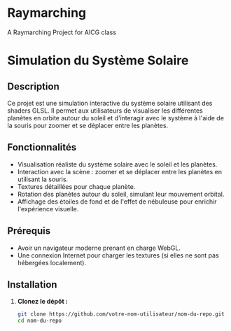 # Raymarching
A Raymarching Project for AICG class



# Simulation du Système Solaire

## Description
Ce projet est une simulation interactive du système solaire utilisant des shaders GLSL. Il permet aux utilisateurs de visualiser les différentes planètes en orbite autour du soleil et d'interagir avec le système à l'aide de la souris pour zoomer et se déplacer entre les planètes.

## Fonctionnalités
- Visualisation réaliste du système solaire avec le soleil et les planètes.
- Interaction avec la scène : zoomer et se déplacer entre les planètes en utilisant la souris.
- Textures détaillées pour chaque planète.
- Rotation des planètes autour du soleil, simulant leur mouvement orbital.
- Affichage des étoiles de fond et de l'effet de nébuleuse pour enrichir l'expérience visuelle.

## Prérequis
- Avoir un navigateur moderne prenant en charge WebGL.
- Une connexion Internet pour charger les textures (si elles ne sont pas hébergées localement).

## Installation
1. **Clonez le dépôt :**
   ```bash
   git clone https://github.com/votre-nom-utilisateur/nom-du-repo.git
   cd nom-du-repo

